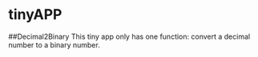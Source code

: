 # tinyAPP
##Decimal2Binary
This tiny app only has one function: convert a decimal number to a binary number.
